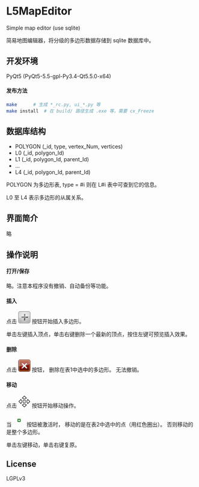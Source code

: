 # L5MapEditor
Simple map editor (use sqlite)

简易地图编辑器，将分级的多边形数据存储到 sqlite 数据库中。

## 开发环境
PyQt5 (PyQt5-5.5-gpl-Py3.4-Qt5.5.0-x64)

#### 发布方法
```bash
make      # 生成 *_rc.py, ui_*.py 等
make install  # 在 build/ 路径生成 .exe 等，需要 cx_Freeze
```

## 数据库结构
- POLYGON (_id, type, vertex_Num, vertices)
- L0 (_id, polygon_Id)
- L1 (_id, polygon_Id, parent_Id)
- ...
- L4 (_id, polygon_Id, parent_Id)

POLYGON 为多边形表, type = #i 则在 L#i 表中可查到它的信息。

L0 至 L4 表示多边形的从属关系。

## 界面简介
略

## 操作说明

#### 打开/保存
略。注意本程序没有撤销、自动备份等功能。

#### 插入
点击 ![插入](https://github.com/bssthu/L5MapEditor/raw/master/img/add.png) 按钮开始插入多边形。

单击左键插入顶点，单击右键删除一个最新的顶点，按住左键可预览插入效果。

#### 删除
点击 ![删除](https://github.com/bssthu/L5MapEditor/raw/master/img/close.png) 按钮，
删除在表1中选中的多边形。
无法撤销。

#### 移动
点击 ![移动](https://github.com/bssthu/L5MapEditor/raw/master/img/move.png) 按钮开始移动操作。

当 ![移动点](https://github.com/bssthu/L5MapEditor/raw/master/img/dot.png) 按钮被激活时，
移动的是在表2中选中的点（用红色圈出）。
否则移动的是整个多边形。

单击左键移动，单击右键复原。

## License
LGPLv3

